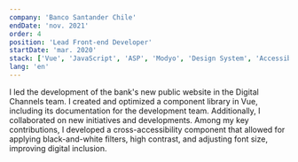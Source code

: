 ```yaml
---
company: 'Banco Santander Chile'
endDate: 'nov. 2021'
order: 4
position: 'Lead Front-end Developer'
startDate: 'mar. 2020'
stack: ['Vue', 'JavaScript', 'ASP', 'Modyo', 'Design System', 'Accessibility', 'HTML5', 'CSS3']
lang: 'en'
---
```


I led the development of the bank's new public website in the Digital Channels team. I created and optimized a component library in Vue, including its documentation for the development team. Additionally, I collaborated on new initiatives and developments. Among my key contributions, I developed a cross-accessibility component that allowed for applying black-and-white filters, high contrast, and adjusting font size, improving digital inclusion.
